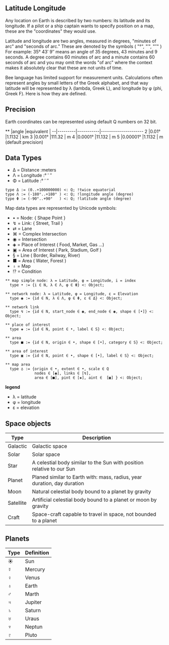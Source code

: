 ## Latitude Longitude

Any location on Earth is described by two numbers: its latitude and its longitude. If a pilot or a ship captain wants to specify position on a map, these are the "coordinates" they would use.

Latitude and longitude are two angles, measured in degrees, "minutes of arc" and "seconds of arc." These are denoted by the symbols ( "°",   "′",   "″"  ) For example: 35° 43′ 9″ means an angle of 35 degrees, 43 minutes and 9 seconds. A degree contains 60 minutes of arc and a minute contains 60 seconds of arc and you may omit the words "of arc" where the context makes it absolutely clear that these are not units of time.

Bee language has limited support for measurement units. Calculations often represent angles by small letters of the Greek alphabet, and that way latitude will be represented by λ (lambda, Greek L), and longitude by φ (phi, Greek F). Here is how they are defined. 

## Precision

Earth coordinates can be represented using default Q numbers on 32 bit.

** |angle    |equivalent |
--|---------|-----------|---------------------
2 |0.01°	|1.1132     | km
3 |0.001°	|111.32     | m
4 |0.0001°	|11.132     | m
5 |0.00001°	|1.1132     | m (default precision)

## Data Types

* Δ = Distance  :meters
* Λ = Longitude :° ′ ″
* Φ = Latitude  :° ′ ″

```
type Δ := (0..+100000000) <: Q; !twice equatorial
type Λ := (-180°..+180° ) <: Q; !longitude angle (degree)
type Φ := (-90°..+90°   ) <: Q; !latitude angle (degree)
```

Map data types are represented by Unicode symbols:

* •  = Node: { Shape Point   } 
* ↯  = Link: { Street, Trail }
* ⇄  = Lane
* ⌘  = Complex Intersection
* ◉  = Intersection
* ◈  = Place of Interest ( Food, Market, Gas ...)
* ▣  = Area  of Interest ( Park, Stadium, Golf  )
* §  = Line ( Border, Railway, River)
* ■  = Area ( Water, Forest )
* ♁  = Map
* ⁉  = Condition

```
** map simple node: λ = Latitude, φ = Longitude, i = index
  type • := {i ∈ N, λ ∈ Λ, φ ∈ Φ} <: Object;
  
** network node: λ = Latitude, φ = Longitude, ε = Elevation
  type ◉ := {id ∈ N, λ ∈ Λ, φ ∈ Φ, ε ∈ Δ} <: Object;             
 
** network link
  type ↯ := {id ∈ N, start_node ∈ ◉, end_node ∈ ◉, shape ∈ [•]} <: Object;
  
** place of interest
  type ◈ := {id ∈ N, point ∈ •, label ∈ S} <: Object;

** area 
  type ■ := {id ∈ N, origin ∈ •, shape ∈ [•], category ∈ S} <: Object;

** area of interest
  type ▣ := {id ∈ N, point ∈ •, shape ∈ [•], label ∈ S} <: Object;
  
** map area
  type ♁ := {origin ∈ •, extent ∈ •, scale ∈ Q 
             nodes ∈ [◉], links ∈ [↯], 
             area ∈ [■], pint ∈ [◈], aint ∈  [▣] } <: Object;
```

**legend**

* λ = latitude
* φ = longitude
* ε = elevation

## Space objects

Type     | Description
---------|-------------------------------------------------------------------------
Galactic | Galactic space
Solar    | Solar space
Star     | A celestial body similar to the Sun with position relative to our Sun
Planet   | Planed similar to Earth with: mass, radius, year duration, day duration
Moon     | Natural celestial body bound to a planet by gravity
Satellite| Artificial celestial body bound to a planet or moon by gravity
Craft    | Space-craft capable to travel in space, not bounded to a planet


## Planets

Type   | Definition
-------|---------------------------------------------------------------------------
☀      | Sun
☿      | Mercury
♀      | Venus
♁      | Earth
♂      | Marth
♃      | Jupiter
♄      | Saturn
♅      | Uraus      
♆      | Neptun
♇      | Pluto
